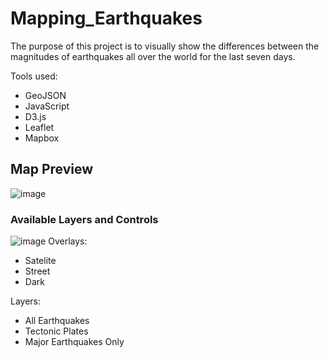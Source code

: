 # Mapping_Earthquakes

The purpose of this project is to visually show the differences between the magnitudes of earthquakes all over the world for the last seven days.

Tools used:
- GeoJSON
- JavaScript
- D3.js
- Leaflet
- Mapbox

## Map Preview
![image](https://user-images.githubusercontent.com/79720695/127948522-b99618a2-a73d-4b8c-8136-15b3ff85541a.png)

### Available Layers and Controls
![image](https://user-images.githubusercontent.com/79720695/127948591-d7af90f0-aa2e-41d9-ab4c-dcc78c8acfca.png)
Overlays:
- Satelite
- Street
- Dark

Layers:
- All Earthquakes
- Tectonic Plates
- Major Earthquakes Only
